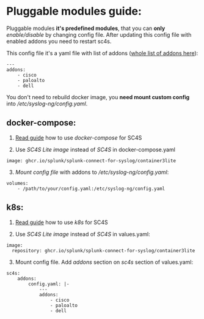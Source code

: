 # Pluggable modules guide:

Pluggable modules **it's predefined modules**, that you can **only** *enable/disable* by changing config file.
After updating this config file with enabled addons you need to restart sc4s.

This config file it's a yaml file with list of addons ([whole list of addons here](https://github.com/splunk/splunk-connect-for-syslog/blob/main/package/lite/etc/config.yaml)):
```
---
addons:
    - cisco
    - paloalto
    - dell
```

You don't need to rebuild docker image, you **need mount custom config** into */etc/syslog-ng/config.yaml*.


## docker-compose:

1. [Read guide](./gettingstarted/docker-compose.md) how to use *docker-compose* for SC4S

2. Use *SC4S Lite image* instead of *SC4S* in docker-compose.yaml
```
image: ghcr.io/splunk/splunk-connect-for-syslog/container3lite
```

3. *Mount config file* with addons to */etc/syslog-ng/config.yaml*:

```
volumes:
    - /path/to/your/config.yaml:/etc/syslog-ng/config.yaml
```



## k8s:

1. [Read guide](./gettingstarted/k8s-microk8s.md) how to use *k8s* for SC4S

2. Use *SC4S Lite image* instead of *SC4S*  in values.yaml:
```
image:
  repository: ghcr.io/splunk/splunk-connect-for-syslog/container3lite
```

3. Mount config file. Add *addons* section on *sc4s* section of values.yaml:

```
sc4s:
    addons:
        config.yaml: |-
            ---
            addons:
                - cisco
                - paloalto
                - dell
```
